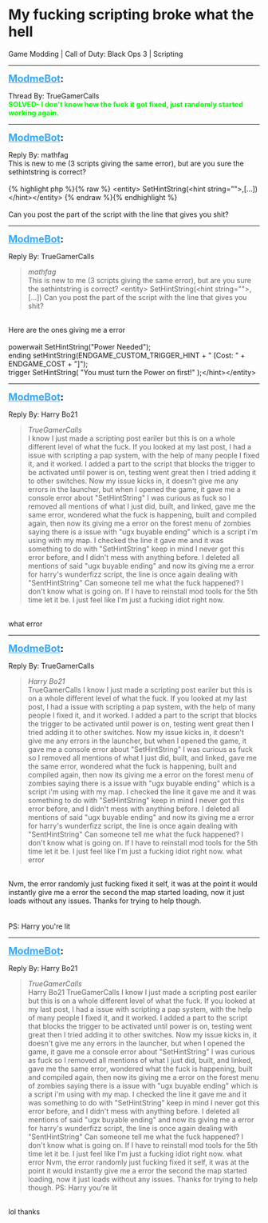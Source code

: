 # My fucking scripting broke what the hell
Game Modding | Call of Duty: Black Ops 3 | Scripting

---
<strong style="font-size: 1.4em;"><span style="text-decoration: underline;text-decoration-color: #34a7f9;"><span style="color:#34a7f9;">ModmeBot</span></span>:</strong>

<p>Thread By: TrueGamerCalls<br /><span style="color:#00ff00;"><strong>SOLVED- I don&#39;t know how the fuck it got fixed, just randomly started working again.</strong></span></p>

---
<strong style="font-size: 1.4em;"><span style="text-decoration: underline;text-decoration-color: #34a7f9;"><span style="color:#34a7f9;">ModmeBot</span></span>:</strong>

<p>Reply By: mathfag<br />This is new to me (3 scripts giving the same error), but are you sure the sethintstring is correct?<br /> <br />{% highlight php %}{% raw %}
&lt;entity&gt; SetHintString(&lt;hint string=""&gt;,[...])&lt;/hint&gt;&lt;/entity&gt;
{% endraw %}{% endhighlight %}
 <br /> <br />Can you post the part of the script with the line that gives you shit?</p>

---
<strong style="font-size: 1.4em;"><span style="text-decoration: underline;text-decoration-color: #34a7f9;"><span style="color:#34a7f9;">ModmeBot</span></span>:</strong>

<p>Reply By: TrueGamerCalls<br /><blockquote><em>mathfag</em><br />This is new to me (3 scripts giving the same error), but are you sure the sethintstring is correct?   &lt;entity&gt; SetHintString(&lt;hint string=&quot;&quot;&gt;,[...])     Can you post the part of the script with the line that gives you shit?</blockquote><br /> Here are the ones giving me a error<br /> <br />powerwait SetHintString(&quot;Power Needed&quot;);<br />ending setHintString(ENDGAME_CUSTOM_TRIGGER_HINT + &quot; [Cost: &quot; + ENDGAME_COST + &quot;]&quot;);<br />trigger SetHintString( &quot;You must turn the Power on first!&quot; );&lt;/hint&gt;&lt;/entity&gt;</p>

---
<strong style="font-size: 1.4em;"><span style="text-decoration: underline;text-decoration-color: #34a7f9;"><span style="color:#34a7f9;">ModmeBot</span></span>:</strong>

<p>Reply By: Harry Bo21<br /><blockquote><em>TrueGamerCalls</em><br />I know I just made a scripting post eariler but this is on a whole different level of what the fuck.   If you looked at my last post, I had a issue with scripting a pap system, with the help of many people I fixed it, and it worked. I added a part to the script that blocks the trigger to be activated until power is on, testing went great then I tried adding it to other switches.    Now my issue kicks in, it doesn&#39;t give me any errors in the launcher, but when I opened the game, it gave me a console error about &quot;SetHintString&quot; I was curious as fuck so I removed all mentions of what I just did, built, and linked, gave me the same error, wondered what the fuck is happening, built and compiled again, then now its giving me a error on the forest menu of zombies saying there is a issue with &quot;ugx buyable ending&quot; which is a script i&#39;m using with my map. I checked the line it gave me and it was something to do with &quot;SetHintString&quot; keep in mind I never got this error before, and I didn&#39;t mess with anything before. I deleted all mentions of said &quot;ugx buyable ending&quot; and now its giving me a error for harry&#39;s wunderfizz script, the line is once again dealing with &quot;SentHintString&quot;   Can someone tell me what the fuck happened? I don&#39;t know what is going on. If I have to reinstall mod tools for the 5th time let it be. I just feel like I&#39;m just a fucking idiot right now.</blockquote><br /> what error</p>

---
<strong style="font-size: 1.4em;"><span style="text-decoration: underline;text-decoration-color: #34a7f9;"><span style="color:#34a7f9;">ModmeBot</span></span>:</strong>

<p>Reply By: TrueGamerCalls<br /><blockquote><em>Harry Bo21</em><br />TrueGamerCalls I know I just made a scripting post eariler but this is on a whole different level of what the fuck.   If you looked at my last post, I had a issue with scripting a pap system, with the help of many people I fixed it, and it worked. I added a part to the script that blocks the trigger to be activated until power is on, testing went great then I tried adding it to other switches.    Now my issue kicks in, it doesn&#39;t give me any errors in the launcher, but when I opened the game, it gave me a console error about &quot;SetHintString&quot; I was curious as fuck so I removed all mentions of what I just did, built, and linked, gave me the same error, wondered what the fuck is happening, built and compiled again, then now its giving me a error on the forest menu of zombies saying there is a issue with &quot;ugx buyable ending&quot; which is a script i&#39;m using with my map. I checked the line it gave me and it was something to do with &quot;SetHintString&quot; keep in mind I never got this error before, and I didn&#39;t mess with anything before. I deleted all mentions of said &quot;ugx buyable ending&quot; and now its giving me a error for harry&#39;s wunderfizz script, the line is once again dealing with &quot;SentHintString&quot;   Can someone tell me what the fuck happened? I don&#39;t know what is going on. If I have to reinstall mod tools for the 5th time let it be. I just feel like I&#39;m just a fucking idiot right now.  what error</blockquote><br /> Nvm, the error randomly just fucking fixed it self, it was at the point it would instantly give me a error the second the map started loading, now it just loads without any issues. Thanks for trying to help though.<br /> <br /> <br />PS: Harry you&#39;re lit</p>

---
<strong style="font-size: 1.4em;"><span style="text-decoration: underline;text-decoration-color: #34a7f9;"><span style="color:#34a7f9;">ModmeBot</span></span>:</strong>

<p>Reply By: Harry Bo21<br /><blockquote><em>TrueGamerCalls</em><br />Harry Bo21 TrueGamerCalls I know I just made a scripting post eariler but this is on a whole different level of what the fuck.   If you looked at my last post, I had a issue with scripting a pap system, with the help of many people I fixed it, and it worked. I added a part to the script that blocks the trigger to be activated until power is on, testing went great then I tried adding it to other switches.    Now my issue kicks in, it doesn&#39;t give me any errors in the launcher, but when I opened the game, it gave me a console error about &quot;SetHintString&quot; I was curious as fuck so I removed all mentions of what I just did, built, and linked, gave me the same error, wondered what the fuck is happening, built and compiled again, then now its giving me a error on the forest menu of zombies saying there is a issue with &quot;ugx buyable ending&quot; which is a script i&#39;m using with my map. I checked the line it gave me and it was something to do with &quot;SetHintString&quot; keep in mind I never got this error before, and I didn&#39;t mess with anything before. I deleted all mentions of said &quot;ugx buyable ending&quot; and now its giving me a error for harry&#39;s wunderfizz script, the line is once again dealing with &quot;SentHintString&quot;   Can someone tell me what the fuck happened? I don&#39;t know what is going on. If I have to reinstall mod tools for the 5th time let it be. I just feel like I&#39;m just a fucking idiot right now.  what error  Nvm, the error randomly just fucking fixed it self, it was at the point it would instantly give me a error the second the map started loading, now it just loads without any issues. Thanks for trying to help though.     PS: Harry you&#39;re lit</blockquote><br /> lol thanks</p>
